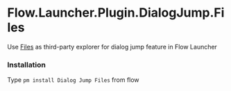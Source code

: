 # Flow.Launcher.Plugin.DialogJump.Files

Use [Files](https://github.com/files-community/Files) as third-party explorer for dialog jump feature in Flow Launcher

### Installation
Type `pm install Dialog Jump Files` from flow
